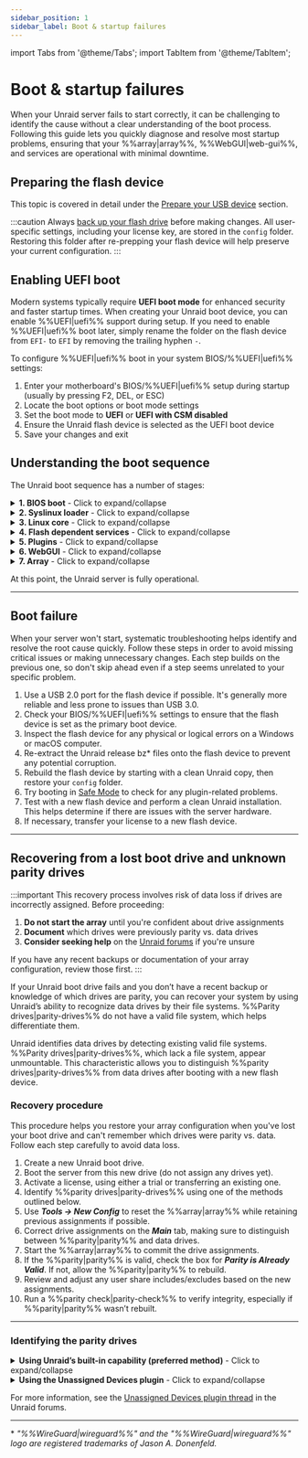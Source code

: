 ```yaml
---
sidebar_position: 1
sidebar_label: Boot & startup failures
---
```


import Tabs from '@theme/Tabs';
import TabItem from '@theme/TabItem';

# Boot & startup failures

When your Unraid server fails to start correctly, it can be challenging to identify the cause without a clear understanding of the boot process. Following this guide lets you quickly diagnose and resolve most startup problems, ensuring that your %%array|array%%, %%WebGUI|web-gui%%, and services are operational with minimal downtime.

## Preparing the flash device

This topic is covered in detail under the [Prepare your USB device](../../getting-started/set-up-unraid/create-your-bootable-media.md#prepare-your-usb-device) section.

:::caution
Always [back up your flash drive](../../system-administration/maintain-and-update/changing-the-flash-device.md#backing-up-your-flash-device) before making changes. All user-specific settings, including your license key, are stored in the `config` folder. Restoring this folder after re-prepping your flash device will help preserve your current configuration.
:::

## Enabling UEFI boot

Modern systems typically require **UEFI boot mode** for enhanced security and faster startup times. When creating your Unraid boot device, you can enable %%UEFI|uefi%% support during setup. If you need to enable %%UEFI|uefi%% boot later, simply rename the folder on the flash device from `EFI-` to `EFI` by removing the trailing hyphen `-`.

To configure %%UEFI|uefi%% boot in your system BIOS/%%UEFI|uefi%% settings:

1. Enter your motherboard's BIOS/%%UEFI|uefi%% setup during startup (usually by pressing F2, DEL, or ESC)
2. Locate the boot options or boot mode settings
3. Set the boot mode to **UEFI** or **UEFI with CSM disabled**
4. Ensure the Unraid flash device is selected as the UEFI boot device
5. Save your changes and exit

## Understanding the boot sequence

The Unraid boot sequence has a number of stages:

<details>
<summary><strong>1. BIOS boot</strong> - Click to expand/collapse</summary>

The BIOS/UEFI firmware initializes hardware and locates the bootable device. This is the foundation of the entire boot process.

- The motherboard BIOS recognizes the Unraid bootable flash device.
- Setting the flash device as the default boot device varies based on your BIOS; check your motherboard manual for guidance.
- The flash device supports both **legacy (CSM)** and **%%UEFI|uefi%%** boot modes.
- For %%UEFI|uefi%% boot, ensure the `EFI` folder on the flash device does not have a trailing hyphen (`-`).

</details>

<details>
<summary><strong>2. Syslinux loader</strong> - Click to expand/collapse</summary>

The bootloader presents startup options and loads the Linux kernel into memory. This stage determines which operating system or diagnostic tool will run.

- Boot menu entries are defined in the `syslinux/syslinux.cfg` file on the flash device.
- You can edit this file through the %%WebGUI|web-gui%% under ***Main → Syslinux configuration***.
- **Memtest86+**, which ships with current builds of Unraid, works in both legacy and %%UEFI|uefi%% modes. For older Unraid versions, obtain a compatible version from [the official Memtest site](https://www.memtest86.com/) for %%UEFI|uefi%%.
- If no option is selected, the default boots after a timeout, which is useful for headless operation.

</details>

<details>
<summary><strong>3. Linux core</strong> - Click to expand/collapse</summary>

The Linux kernel initializes and begins hardware detection. This is where the operating system takes control from the bootloader.

- **Syslinux** loads the Linux core from the flash device into RAM.
- You’ll see console messages showing bz* files loading.
- Errors at this stage often indicate issues with the flash device.
- Linux detects hardware during startup.

</details>

<details>
<summary><strong>4. Flash dependent services</strong> - Click to expand/collapse</summary>

The flash device becomes accessible and essential services begin loading. This stage is critical for configuration and network access.

- The flash device mounts at `/boot`.
- If it fails to mount, you may still see a login prompt, but this indicates an incomplete boot.
- Use the `df` command to check if `/boot` is mounted.
- The flash device must be labeled **UNRAID** (all caps) for proper mounting.
- Additional drivers and firmware will become available at this stage.
- Configuration is loaded into RAM.
- Standard Linux services, including networking and %%WireGuard|wireguard%% VPN (if enabled), start here.

</details>

<details>
<summary><strong>5. Plugins</strong> - Click to expand/collapse</summary>

Third-party extensions and customizations are loaded to enhance system functionality. Plugin issues can prevent successful startup.

- Installed plugins are loaded during this step.
- **Safe boot** options can suppress plugin loading if needed.

</details>

<details>
<summary><strong>6. WebGUI</strong> - Click to expand/collapse</summary>

The web-based management interface becomes available, allowing remote administration and configuration of your server.

- The %%WebGUI|web-gui%% starts at this point.
- The `config/go` file on the flash device can run user commands before or after the %%WebGUI|web-gui%% starts.

</details>

<details>
<summary><strong>7. Array</strong> - Click to expand/collapse</summary>

Storage devices are mounted and made available, completing the boot process. This is where your data becomes accessible.

- If auto-start is enabled, the %%array|array%% starts here; otherwise, a manual start will be required.
- Drives will be mounted as `/dev/diskX` and `/mnt/cache` (if present).
- Shares become available on the network as `/mnt/user/sharename`.
- Docker containers will start in the order specified on the Docker tab, with customizable delays.
- Auto-start virtual machines (%%VMs|vm%%) will also launch.

</details>

At this point, the Unraid server is fully operational.

---

## Boot failure

When your server won't start, systematic troubleshooting helps identify and resolve the root cause quickly. Follow these steps in order to avoid missing critical issues or making unnecessary changes. Each step builds on the previous one, so don't skip ahead even if a step seems unrelated to your specific problem.

1. Use a USB 2.0 port for the flash device if possible. It's generally more reliable and less prone to issues than USB 3.0.
2. Check your BIOS/%%UEFI|uefi%% settings to ensure that the flash device is set as the primary boot device.
3. Inspect the flash device for any physical or logical errors on a Windows or macOS computer.
4. Re-extract the Unraid release bz* files onto the flash device to prevent any potential corruption.
5. Rebuild the flash device by starting with a clean Unraid copy, then restore your `config` folder.
6. Try booting in [Safe Mode](../../using-unraid-to/customize-your-experience/plugins.md#troubleshooting-with-safe-mode) to check for any plugin-related problems.
7. Test with a new flash device and perform a clean Unraid installation. This helps determine if there are issues with the server hardware.
8. If necessary, transfer your license to a new flash device.

---

## Recovering from a lost boot drive and unknown parity drives

:::important
This recovery process involves risk of data loss if drives are incorrectly assigned. Before proceeding:

1. **Do not start the array** until you're confident about drive assignments
2. **Document** which drives were previously parity vs. data drives
3. **Consider seeking help** on the [Unraid forums](https://forums.unraid.net/) if you're unsure

If you have any recent backups or documentation of your array configuration, review those first.
:::

If your Unraid boot drive fails and you don’t have a recent backup or knowledge of which drives are parity, you can recover your system by using Unraid’s ability to recognize data drives by their file systems. %%Parity drives|parity-drives%% do not have a valid file system, which helps differentiate them.

Unraid identifies data drives by detecting existing valid file systems. %%Parity drives|parity-drives%%, which lack a file system, appear unmountable. This characteristic allows you to distinguish %%parity drives|parity-drives%% from data drives after booting with a new flash device.

### Recovery procedure

This procedure helps you restore your array configuration when you've lost your boot drive and can't remember which drives were parity vs. data. Follow each step carefully to avoid data loss.

1. Create a new Unraid boot drive.
2. Boot the server from this new drive (do not assign any drives yet).
3. Activate a license, using either a trial or transferring an existing one.
4. Identify %%parity drives|parity-drives%% using one of the methods outlined below.
5. Use ***Tools → New Config*** to reset the %%array|array%% while retaining previous assignments if possible.
6. Correct drive assignments on the ***Main*** tab, making sure to distinguish between %%parity|parity%% and data drives.
7. Start the %%array|array%% to commit the drive assignments.
8. If the %%parity|parity%% is valid, check the box for ***Parity is Already Valid***. If not, allow the %%parity|parity%% to rebuild.
9. Review and adjust any user share includes/excludes based on the new assignments.
10. Run a %%parity check|parity-check%% to verify integrity, especially if %%parity|parity%% wasn’t rebuilt.

---

### Identifying the parity drives

<details>
<summary><strong>Using Unraid’s built-in capability (preferred method)</strong> - Click to expand/collapse</summary>

This method does not require plugins, but it will invalidate %%parity|parity%%, necessitating a rebuild.

To use this method:

1. Assign all data drives to the %%array|array%% and start it.
2. %%Parity drives|parity-drives%% will show as unmountable since they lack a valid file system.
3. Confirm that the number of unmountable drives matches your %%parity|parity%% count.
4. Take note of the serial numbers of these drives.
5. If relevant, you can check mounted data drives to confirm their order.

</details>

<details>
<summary><strong>Using the Unassigned Devices plugin</strong> - Click to expand/collapse</summary>

This plugin-based method preserves the validity of %%parity|parity%% by mounting drives in read-only mode.

To use this method:

1. Install the [**Unassigned Devices** plugin](https://unraid.net/community/apps?q=unassigned+devices#r:~:text=don%27t%20be%20carefull!!!-,Unassigned%20Devices,-dlandon) from the ***Apps*** tab.
2. Mount each disk read-only, one at a time.
3. Drives that fail to mount are likely %%parity drives|parity-drives%% (you cannot differentiate between parity1 and parity2).
4. Inspect mounted data drives to identify their order, if necessary.

</details>

For more information, see the [Unassigned Devices plugin thread](https://forums.unraid.net/topic/55481-unassigned-devices-managing-unassigned-devices-without-rebooting/) in the Unraid forums.

---

\* *"%%WireGuard|wireguard%%" and the "%%WireGuard|wireguard%%" logo are registered trademarks of Jason A. Donenfeld.*
